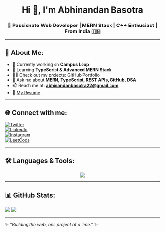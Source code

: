 <h1 align="center">Hi 👋, I'm Abhinandan Basotra</h1>
<h3 align="center">🚀 Passionate Web Developer | MERN Stack | C++ Enthusiast | From India 🇮🇳</h3>


---

## 💫 About Me:
- 🔭 Currently working on **Campus Loop**  
- 🌱 Learning **TypeScript & Advanced MERN Stack**  
- 👨‍💻 Check out my projects: [GitHub Portfolio](https://github.com/Abhinandan-basotra)  
- 💬 Ask me about **MERN, TypeScript, REST APIs, GitHub, DSA**  
- 📫 Reach me at: **abhinandanbasotra22@gmail.com**  
- 📄 [My Resume](https://drive.google.com/file/d/1VLvJvLdAs2Vuot2uxPEhfkMi9MH_W4qv/view?usp=sharing)  

---

## 🌐 Connect with me:
[![Twitter](https://img.shields.io/badge/Twitter-1DA1F2?style=for-the-badge&logo=twitter&logoColor=white)](https://twitter.com/abhinandan28322)  
[![LinkedIn](https://img.shields.io/badge/LinkedIn-0077B5?style=for-the-badge&logo=linkedin&logoColor=white)](https://linkedin.com/in/abhinandan-basotra)  
[![Instagram](https://img.shields.io/badge/Instagram-E4405F?style=for-the-badge&logo=instagram&logoColor=white)](https://instagram.com/abhinandan_9149)  
[![LeetCode](https://img.shields.io/badge/LeetCode-FFA116?style=for-the-badge&logo=leetcode&logoColor=black)](https://www.leetcode.com/iamabhinandan)  

---

## 🛠️ Languages & Tools:
<p align="center">
  <img src="https://skillicons.dev/icons?i=html,css,js,ts,react,nodejs,express,mongodb,mysql,java,python,c,cpp,git,github,redux,tailwind,postman,firebase" />
</p>

---

## 📊 GitHub Stats:
![](https://github-readme-stats.vercel.app/api?username=Abhinandan-basotra&theme=radical&hide_border=true&include_all_commits=true&count_private=true)                    ![](https://github-readme-stats.vercel.app/api/top-langs/?username=Abhinandan-basotra&theme=radical&hide_border=true&layout=compact) 


---

✨ _“Building the web, one project at a time.”_ ✨
